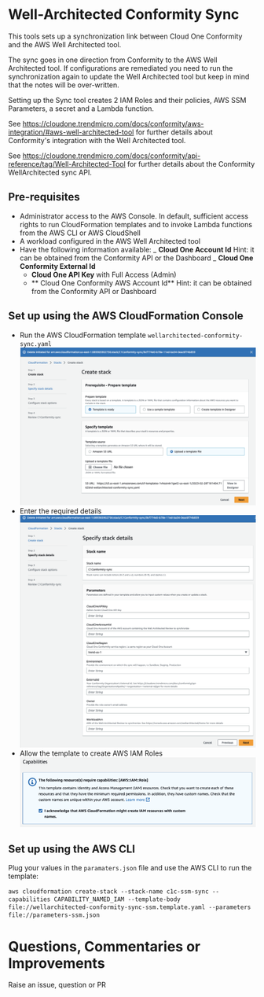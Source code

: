 # Well-Architected Conformity Sync

This tools sets up a synchronization link between Cloud One Conformity and the AWS Well Architected tool.

The sync goes in one direction from Conformity to the AWS Well Architected tool. If configurations are remediated you need to run the synchronization again to update the Well Architected tool but keep in mind that the notes will be over-written.

Setting up the Sync tool creates 2 IAM Roles and their policies, AWS SSM Parameters, a secret and a Lambda function.

See https://cloudone.trendmicro.com/docs/conformity/aws-integration/#aws-well-architected-tool for further details about Conformity's integration with the Well Architected tool.

See https://cloudone.trendmicro.com/docs/conformity/api-reference/tag/Well-Architected-Tool for further details about the Conformity WellArchitected sync API.

## Pre-requisites

- Administrator access to the AWS Console. In default, sufficient access rights to run CloudFormation templates and to invoke Lambda functions from the AWS CLI or AWS CloudShell
- A workload configured in the AWS Well Architected tool
- Have the following information available:
  _ **Cloud One Account Id** Hint: it can be obtained from the Conformity API or the Dashboard
  _ **Cloud One Conformity External Id**
  - **Cloud One API Key** with Full Access (Admin)
  - ** Cloud One Conformity AWS Account Id** Hint: it can be obtained from the Conformity API or Dashboard

## Set up using the AWS CloudFormation Console

- Run the AWS CloudFormation template `wellarchitected-conformity-sync.yaml`
  ![Step 1](CF1.png)
- Enter the required details
  ![Step 2](CF2.png)
- Allow the template to create AWS IAM Roles
  ![Step 3](CF3.png)

## Set up using the AWS CLI

Plug your values in the `paramaters.json` file and use the AWS CLI to run the template:

```
aws cloudformation create-stack --stack-name c1c-ssm-sync --capabilities CAPABILITY_NAMED_IAM --template-body file://wellarchitected-conformity-sync-ssm.template.yaml --parameters file://parameters-ssm.json
```

# Questions, Commentaries or Improvements

Raise an issue, question or PR
